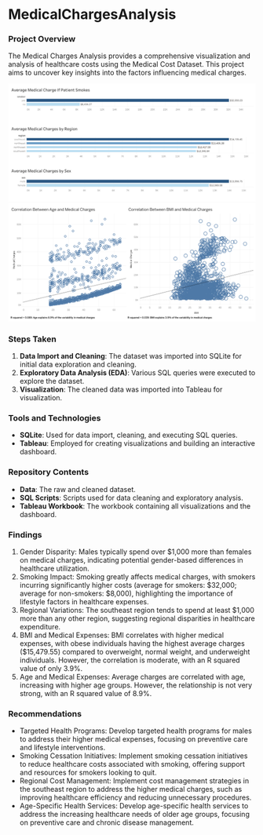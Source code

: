 # MedicalChargesAnalysis

### Project Overview

The Medical Charges Analysis provides a comprehensive visualization and analysis of healthcare costs using the Medical Cost Dataset. This project aims to uncover key insights into the factors influencing medical charges.

![Alt Text](MedicalChargesBarGraphs.png)
![Alt Text](CorrelationMedicalCharges.png)

### Steps Taken

1. **Data Import and Cleaning**: The dataset was imported into SQLite for initial data exploration and cleaning.
2. **Exploratory Data Analysis (EDA)**: Various SQL queries were executed to explore the dataset.
3. **Visualization**: The cleaned data was imported into Tableau for visualization.

### Tools and Technologies

- **SQLite**: Used for data import, cleaning, and executing SQL queries.
- **Tableau**: Employed for creating visualizations and building an interactive dashboard.

### Repository Contents

- **Data**: The raw and cleaned dataset.
- **SQL Scripts**: Scripts used for data cleaning and exploratory analysis.
- **Tableau Workbook**: The workbook containing all visualizations and the dashboard.


### Findings

1. Gender Disparity: Males typically spend over $1,000 more than females on medical charges, indicating potential gender-based differences in healthcare utilization.
2. Smoking Impact: Smoking greatly affects medical charges, with smokers incurring significantly higher costs (average for smokers: $32,000; average for non-smokers: $8,000), highlighting the importance of lifestyle factors in healthcare expenses.
3. Regional Variations: The southeast region tends to spend at least $1,000 more than any other region, suggesting regional disparities in healthcare expenditure.
4. BMI and Medical Expenses: BMI correlates with higher medical expenses, with obese individuals having the highest average charges ($15,479.55) compared to overweight, normal weight, and underweight individuals. However, the correlation is moderate, with an R squared value of only 3.9%.
5. Age and Medical Expenses: Average charges are correlated with age, increasing with higher age groups. However, the relationship is not very strong, with an R squared value of 8.9%.

### Recommendations
- Targeted Health Programs: Develop targeted health programs for males to address their higher medical expenses, focusing on preventive care and lifestyle interventions.
- Smoking Cessation Initiatives: Implement smoking cessation initiatives to reduce healthcare costs associated with smoking, offering support and resources for smokers looking to quit.
- Regional Cost Management: Implement cost management strategies in the southeast region to address the higher medical charges, such as improving healthcare efficiency and reducing unnecessary procedures.
- Age-Specific Health Services: Develop age-specific health services to address the increasing healthcare needs of older age groups, focusing on preventive care and chronic disease management.


